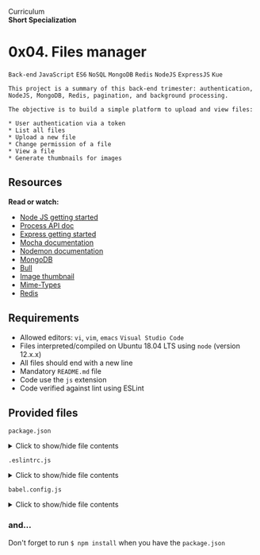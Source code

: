Curriculum <br>
**Short Specialization** <br>

# 0x04. Files manager

`Back-end` `JavaScript` `ES6` `NoSQL` `MongoDB` `Redis` `NodeJS` `ExpressJS` `Kue`

```
This project is a summary of this back-end trimester: authentication, NodeJS, MongoDB, Redis, pagination, and background processing.

The objective is to build a simple platform to upload and view files:

* User authentication via a token
* List all files
* Upload a new file
* Change permission of a file
* View a file
* Generate thumbnails for images
```

## Resources

**Read or watch:**

* [Node JS getting started](https://www.nodejs.org/en/docs/guides/getting-started-guide/)
* [Process API doc](https://www.node.readthedocs.io/en/latest/api/process/)
* [Express getting started](https://www.expressjs.com/en/starter/installing.html)
* [Mocha documentation](https://www.mochajs.org)
* [Nodemon documentation](https://www.github.com/remy/nodemon#nodemon)
* [MongoDB](https://www.github.com/mongodb/node-mongodb-native)
* [Bull](https://www.github.com/OptimalBits/bull)
* [Image thumbnail](https://www.npmjs.com/package/image-thumbnail)
* [Mime-Types](https://www.npmjs.com/package/mime-types)
* [Redis](https://www.github.com/redis/node-redis)

## Requirements

* Allowed editors: `vi`, `vim`, `emacs` `Visual Studio Code`
* Files interpreted/compiled on Ubuntu 18.04 LTS using `node` (version 12.x.x)
* All files should end with a new line
* Mandatory `README.md` file
* Code use the `js` extension
* Code verified against lint using ESLint

## Provided files

`package.json`

<details>
  <summary>Click to show/hide file contents</summary>

  ```json

  {
    "name": "files_manager",
    "version": "1.0.0",
    "description": "",
    "main": "index.js",
    "scripts": {
      "lint": "./node_modules/.bin/eslint",
      "check-lint": "lint [0-9]*.js",
      "start-server": "nodemon --exec babel-node --presets @babel/preset-env ./server.js",
      "start-worker": "nodemon --exec babel-node --presets @babel/preset-env ./worker.js",
      "dev": "nodemon --exec babel-node --presets @babel/preset-env",
      "test": "./node_modules/.bin/mocha --require @babel/register --exit"
    },
    "author": "",
    "license": "ISC",
    "dependencies": {
      "bull": "^3.16.0",
      "chai-http": "^4.3.0",
      "express": "^4.17.1",
      "image-thumbnail": "^1.0.10",
      "mime-types": "^2.1.27",
      "mongodb": "^3.5.9",
      "redis": "^2.8.0",
      "sha1": "^1.1.1",
      "uuid": "^8.0.0"
    },
    "devDependencies": {
      "@babel/cli": "^7.8.0",
      "@babel/core": "^7.8.0",
      "@babel/node": "^7.8.0",
      "@babel/preset-env": "^7.8.2",
      "@babel/register": "^7.8.0",
      "chai": "^4.2.0",
      "chai-http": "^4.3.0",
      "mocha": "^6.2.2",
      "nodemon": "^2.0.2",
      "eslint": "^6.4.0",
      "eslint-config-airbnb-base": "^14.0.0",
      "eslint-plugin-import": "^2.18.2",
      "eslint-plugin-jest": "^22.17.0",
      "request": "^2.88.0",
      "sinon": "^7.5.0"
    }
  }
  ```
</details>

`.eslintrc.js`

<details>
  <summary>Click to show/hide file contents</summary>

  ```javascript

  module.exports = {
    env: {
      browser: false,
      es6: true,
      jest: true,
    },
    extends: [
      'airbnb-base',
      'plugin:jest/all',
    ],,
    globals: {
      Atomics: 'readonly',
      SharedArrayBuffer: 'readonly',
    },
    parserOptions: {
      ecmaVersion: 2018,
      sourceType: 'module',
    },
    plugins: ['jest'],
    rules: {
      'max-classes-per-file': 'off',
      'no-underscore-dangle': 'off',
      'no-console': 'off',
      'no-shadow': 'off',
      'no-restricted-syntax': [
        'error',
	'LabeledStatement',
	'withStatement',
      ],
    },
    overrides:[
      {
        files: ['*.js'],
	excludedFiles: 'babel.config.js',
      }
    ]
  };
  ```
</details>

`babel.config.js`

<details>
  <summary>Click to show/hide file contents</summary>

  ```javascript

  module.exports = {
    presets: [
      [
        '@babel/preset-env',
	{
	  targets: {
	    node: 'current',
	  },
	},
      ],
    ],
  };
  ```
</details>

### and...

Don't forget to run `$ npm install` when you have the `package.json`
